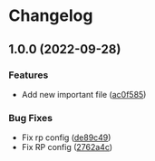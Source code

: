 # Changelog

## 1.0.0 (2022-09-28)


### Features

* Add new important file ([ac0f585](https://github.com/mowies/release-please-testing/commit/ac0f5858f93950a191055abb413a4726f3e0bb10))


### Bug Fixes

* Fix rp config ([de89c49](https://github.com/mowies/release-please-testing/commit/de89c4979bef200ec52108b777d019c93c28ca88))
* Fix RP config ([2762a4c](https://github.com/mowies/release-please-testing/commit/2762a4c5b4cb856f42a1d244153c98ac6a968544))
